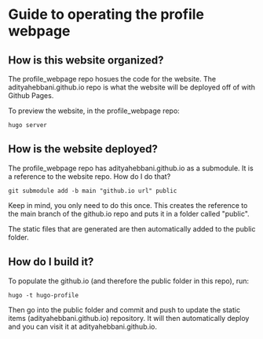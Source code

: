# Guide to operating the profile webpage

## How is this website organized?

The profile_webpage repo hosues the code for the website.
The adityahebbani.github.io repo is what the website will be deployed off of with Github Pages.

To preview the website, in the profile_webpage repo:

```
hugo server
```

## How is the website deployed?

The profile_webpage repo has adityahebbani.github.io as a submodule. It is a reference to the website repo. How do I do that?

```
git submodule add -b main "github.io url" public
```

Keep in mind, you only need to do this once. This creates the reference to the main branch of the github.io repo and puts it in a folder called "public".

The static files that are generated are then automatically added to the public folder.

## How do I build it?

To populate the github.io (and therefore the public folder in this repo), run:

```
hugo -t hugo-profile
```

Then go into the public folder and commit and push to update the static items (adityahebbani.github.io) repository.
It will then automatically deploy and you can visit it at adityahebbani.github.io.

